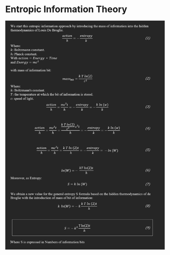 # Entropic Information Theory


![Screenshot of a comment on a GitHub issue showing an image, added in the Markdown, of an Octocat smiling and raising a tentacle.](https://github.com/olivierdenis/Entropic-Information-Theory/blob/master/assets/images/modus%20operandi.jpg)
